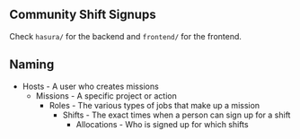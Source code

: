 Community Shift Signups
---

Check `hasura/` for the backend and `frontend/` for the frontend.

## Naming

* Hosts - A user who creates missions
  - Missions - A specific project or action
    - Roles - The various types of jobs that make up a mission
      - Shifts - The exact times when a person can sign up for a shift
        - Allocations - Who is signed up for which shifts
